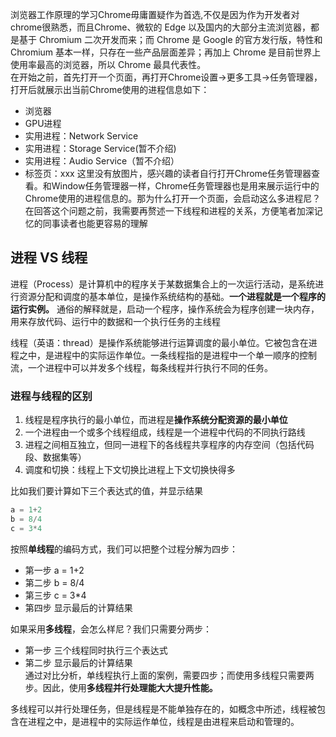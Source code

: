 浏览器工作原理的学习Chrome毋庸置疑作为首选,不仅是因为作为开发者对chrome很熟悉，而且Chrome、微软的 Edge 以及国内的大部分主流浏览器，都是基于 Chromium 二次开发而来；而 Chrome 是 Google 的官方发行版，特性和 Chromium 基本一样，只存在一些产品层面差异；再加上 Chrome 是目前世界上使用率最高的浏览器，所以 Chrome 最具代表性。  
在开始之前，首先打开一个页面，再打开Chrome设置->更多工具->任务管理器，打开后就展示出当前Chrome使用的进程信息如下：  
* 浏览器  
* GPU进程  
* 实用进程：Network Service
* 实用进程：Storage Service(暂不介绍)
* 实用进程：Audio Service（暂不介绍）
* 标签页：xxx
这里没有放图片，感兴趣的读者自行打开Chrome任务管理器查看。和Window任务管理器一样，Chrome任务管理器也是用来展示运行中的Chrome使用的进程信息的。那为什么打开一个页面，会启动这么多进程尼？  
在回答这个问题之前，我需要再赘述一下线程和进程的关系，方便笔者加深记忆的同事读者也能更容易的理解
## 进程 VS 线程 

进程（Process）是计算机中的程序关于某数据集合上的一次运行活动，是系统进行资源分配和调度的基本单位，是操作系统结构的基础。**一个进程就是一个程序的运行实例。**
通俗的解释就是，启动一个程序，操作系统会为程序创建一块内存，用来存放代码、运行中的数据和一个执行任务的主线程

线程（英语：thread）是操作系统能够进行运算调度的最小单位。它被包含在进程之中，是进程中的实际运作单位。一条线程指的是进程中一个单一顺序的控制流，一个进程中可以并发多个线程，每条线程并行执行不同的任务。
### 进程与线程的区别
1. 线程是程序执行的最小单位，而进程是**操作系统分配资源的最小单位**
2. 一个进程由一个或多个线程组成，线程是一个进程中代码的不同执行路线
3. 进程之间相互独立，但同一进程下的各线程共享程序的内存空间（包括代码段、数据集等）
4. 调度和切换：线程上下文切换比进程上下文切换快得多

比如我们要计算如下三个表达式的值，并显示结果
```js
a = 1+2
b = 8/4
c = 3*4
``` 
按照**单线程**的编码方式，我们可以把整个过程分解为四步：  
* 第一步  a = 1+2
* 第二步  b = 8/4
* 第三步  c = 3*4  
* 第四步 显示最后的计算结果  

如果采用**多线程**，会怎么样尼？我们只需要分两步：
* 第一步 三个线程同时执行三个表达式
* 第二步 显示最后的计算结果  
通过对比分析，单线程执行上面的案例，需要四步；而使用多线程只需要两步。因此，使用**多线程并行处理能大大提升性能。**

多线程可以并行处理任务，但是线程是不能单独存在的，如概念中所述，线程被包含在进程之中，是进程中的实际运作单位，线程是由进程来启动和管理的。


